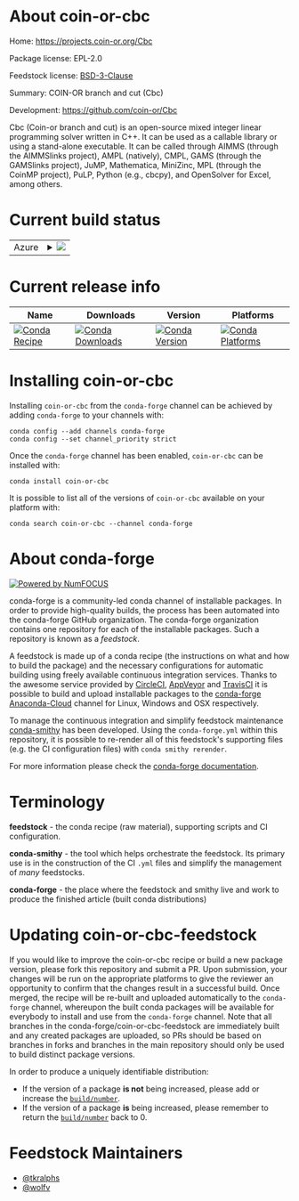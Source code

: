 About coin-or-cbc
=================

Home: https://projects.coin-or.org/Cbc

Package license: EPL-2.0

Feedstock license: [BSD-3-Clause](https://github.com/conda-forge/coin-or-cbc-feedstock/blob/master/LICENSE.txt)

Summary: COIN-OR branch and cut (Cbc)

Development: https://github.com/coin-or/Cbc

Cbc (Coin-or branch and cut) is an open-source mixed integer linear
programming solver written in C++. It can be used as a callable library or
using a stand-alone executable. It can be called through AIMMS (through the
AIMMSlinks project), AMPL (natively), CMPL, GAMS (through the GAMSlinks
project), JuMP, Mathematica, MiniZinc, MPL (through the CoinMP project), PuLP,
Python (e.g., cbcpy), and OpenSolver for Excel, among others.


Current build status
====================


<table>
    
  <tr>
    <td>Azure</td>
    <td>
      <details>
        <summary>
          <a href="https://dev.azure.com/conda-forge/feedstock-builds/_build/latest?definitionId=10719&branchName=master">
            <img src="https://dev.azure.com/conda-forge/feedstock-builds/_apis/build/status/coin-or-cbc-feedstock?branchName=master">
          </a>
        </summary>
        <table>
          <thead><tr><th>Variant</th><th>Status</th></tr></thead>
          <tbody><tr>
              <td>linux_64</td>
              <td>
                <a href="https://dev.azure.com/conda-forge/feedstock-builds/_build/latest?definitionId=10719&branchName=master">
                  <img src="https://dev.azure.com/conda-forge/feedstock-builds/_apis/build/status/coin-or-cbc-feedstock?branchName=master&jobName=linux&configuration=linux_64_" alt="variant">
                </a>
              </td>
            </tr><tr>
              <td>osx_64</td>
              <td>
                <a href="https://dev.azure.com/conda-forge/feedstock-builds/_build/latest?definitionId=10719&branchName=master">
                  <img src="https://dev.azure.com/conda-forge/feedstock-builds/_apis/build/status/coin-or-cbc-feedstock?branchName=master&jobName=osx&configuration=osx_64_" alt="variant">
                </a>
              </td>
            </tr><tr>
              <td>osx_arm64</td>
              <td>
                <a href="https://dev.azure.com/conda-forge/feedstock-builds/_build/latest?definitionId=10719&branchName=master">
                  <img src="https://dev.azure.com/conda-forge/feedstock-builds/_apis/build/status/coin-or-cbc-feedstock?branchName=master&jobName=osx&configuration=osx_arm64_" alt="variant">
                </a>
              </td>
            </tr>
          </tbody>
        </table>
      </details>
    </td>
  </tr>
</table>

Current release info
====================

| Name | Downloads | Version | Platforms |
| --- | --- | --- | --- |
| [![Conda Recipe](https://img.shields.io/badge/recipe-coin--or--cbc-green.svg)](https://anaconda.org/conda-forge/coin-or-cbc) | [![Conda Downloads](https://img.shields.io/conda/dn/conda-forge/coin-or-cbc.svg)](https://anaconda.org/conda-forge/coin-or-cbc) | [![Conda Version](https://img.shields.io/conda/vn/conda-forge/coin-or-cbc.svg)](https://anaconda.org/conda-forge/coin-or-cbc) | [![Conda Platforms](https://img.shields.io/conda/pn/conda-forge/coin-or-cbc.svg)](https://anaconda.org/conda-forge/coin-or-cbc) |

Installing coin-or-cbc
======================

Installing `coin-or-cbc` from the `conda-forge` channel can be achieved by adding `conda-forge` to your channels with:

```
conda config --add channels conda-forge
conda config --set channel_priority strict
```

Once the `conda-forge` channel has been enabled, `coin-or-cbc` can be installed with:

```
conda install coin-or-cbc
```

It is possible to list all of the versions of `coin-or-cbc` available on your platform with:

```
conda search coin-or-cbc --channel conda-forge
```


About conda-forge
=================

[![Powered by NumFOCUS](https://img.shields.io/badge/powered%20by-NumFOCUS-orange.svg?style=flat&colorA=E1523D&colorB=007D8A)](http://numfocus.org)

conda-forge is a community-led conda channel of installable packages.
In order to provide high-quality builds, the process has been automated into the
conda-forge GitHub organization. The conda-forge organization contains one repository
for each of the installable packages. Such a repository is known as a *feedstock*.

A feedstock is made up of a conda recipe (the instructions on what and how to build
the package) and the necessary configurations for automatic building using freely
available continuous integration services. Thanks to the awesome service provided by
[CircleCI](https://circleci.com/), [AppVeyor](https://www.appveyor.com/)
and [TravisCI](https://travis-ci.com/) it is possible to build and upload installable
packages to the [conda-forge](https://anaconda.org/conda-forge)
[Anaconda-Cloud](https://anaconda.org/) channel for Linux, Windows and OSX respectively.

To manage the continuous integration and simplify feedstock maintenance
[conda-smithy](https://github.com/conda-forge/conda-smithy) has been developed.
Using the ``conda-forge.yml`` within this repository, it is possible to re-render all of
this feedstock's supporting files (e.g. the CI configuration files) with ``conda smithy rerender``.

For more information please check the [conda-forge documentation](https://conda-forge.org/docs/).

Terminology
===========

**feedstock** - the conda recipe (raw material), supporting scripts and CI configuration.

**conda-smithy** - the tool which helps orchestrate the feedstock.
                   Its primary use is in the construction of the CI ``.yml`` files
                   and simplify the management of *many* feedstocks.

**conda-forge** - the place where the feedstock and smithy live and work to
                  produce the finished article (built conda distributions)


Updating coin-or-cbc-feedstock
==============================

If you would like to improve the coin-or-cbc recipe or build a new
package version, please fork this repository and submit a PR. Upon submission,
your changes will be run on the appropriate platforms to give the reviewer an
opportunity to confirm that the changes result in a successful build. Once
merged, the recipe will be re-built and uploaded automatically to the
`conda-forge` channel, whereupon the built conda packages will be available for
everybody to install and use from the `conda-forge` channel.
Note that all branches in the conda-forge/coin-or-cbc-feedstock are
immediately built and any created packages are uploaded, so PRs should be based
on branches in forks and branches in the main repository should only be used to
build distinct package versions.

In order to produce a uniquely identifiable distribution:
 * If the version of a package **is not** being increased, please add or increase
   the [``build/number``](https://docs.conda.io/projects/conda-build/en/latest/resources/define-metadata.html#build-number-and-string).
 * If the version of a package **is** being increased, please remember to return
   the [``build/number``](https://docs.conda.io/projects/conda-build/en/latest/resources/define-metadata.html#build-number-and-string)
   back to 0.

Feedstock Maintainers
=====================

* [@tkralphs](https://github.com/tkralphs/)
* [@wolfv](https://github.com/wolfv/)

